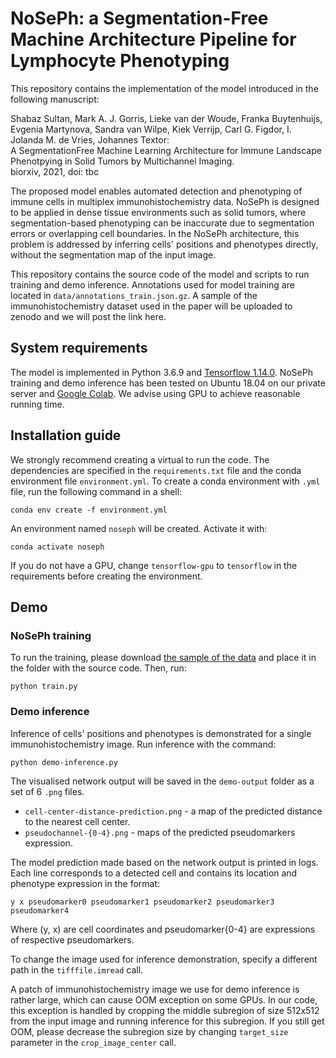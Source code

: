 # NoSePh: a Segmentation-Free Machine Architecture Pipeline for Lymphocyte Phenotyping

This repository contains the implementation of the model introduced in the following manuscript:

Shabaz Sultan, Mark A. J. Gorris, Lieke van der Woude, Franka Buytenhuijs, Evgenia Martynova, Sandra van Wilpe, Kiek Verrijp, Carl G. Figdor, I. Jolanda M. de Vries, Johannes Textor:   
A SegmentationFree Machine Learning Architecture for Immune Landscape Phenotpying in Solid Tumors by Multichannel Imaging.   
biorxiv, 2021, doi: tbc

The proposed model enables automated detection and phenotyping of immune cells in multiplex immunohistochemistry data. NoSePh is designed to be applied in dense tissue environments such as solid tumors, where segmentation-based phenotyping can be inaccurate due to segmentation errors or overlapping cell boundaries. In the NoSePh architecture, this problem is addressed by inferring cells' positions and phenotypes directly, without the segmentation map of the input image.

This repository contains the source code of the model and scripts to run training and demo inference. Annotations used for model training are located in `data/annotations_train.json.gz`. A sample of the immunohistochemistry dataset used in the paper will be uploaded to zenodo and we will post the link here.

## System requirements 

The model is implemented in Python 3.6.9 and [Tensorflow 1.14.0](https://github.com/tensorflow/docs/tree/r1.14/site/en/api_docs). NoSePh training and demo inference has been tested on Ubuntu 18.04 on our private server and [Google Colab](https://colab.research.google.com/). We advise using GPU to achieve reasonable running time. 

## Installation guide

We strongly recommend creating a virtual to run the code. The dependencies are specified in the `requirements.txt` file and the conda environment file `environment.yml`. To create a conda environment with `.yml` file, run the following command in a shell:
```
conda env create -f environment.yml
```
An environment named `noseph` will be created. Activate it with:
```
conda activate noseph
```
If you do not have a GPU, change `tensorflow-gpu` to `tensorflow` in the requirements before creating the environment.

## Demo

### NoSePh training

To run the training, please download [the sample of the data](TODO) and place it in the folder with the source code. Then, run:
 ```
python train.py
```

### Demo inference

Inference of cells' positions and phenotypes is demonstrated for a single immunohistochemistry image. Run inference with the command:
```
python demo-inference.py
```
The visualised network output will be saved in the `demo-output` folder as a set of 6 `.png` files.

- `cell-center-distance-prediction.png` - a map of the predicted distance to the nearest cell center.
- `pseudochannel-{0-4}.png` - maps of the predicted pseudomarkers expression.

The model prediction made based on the network output is printed in logs. Each line corresponds to a detected cell and contains its location and phenotype expression in the format:
```
y x pseudomarker0 pseudomarker1 pseudomarker2 pseudomarker3 pseudomarker4
```
Where (y, x) are cell coordinates and pseudomarker{0-4} are expressions of respective pseudomarkers.

To change the image used for inference demonstration, specify a different path in the `tifffile.imread` call. 

A patch of immunohistochemistry image we use for demo inference is rather large, which can cause OOM exception on some GPUs. In our code, this exception is handled by cropping the middle subregion of size 512x512 from the input image and running inference for this subregion. If you still get OOM, please decrease the subregion size by changing `target_size` parameter in the `crop_image_center` call.

